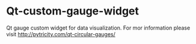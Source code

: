 Qt-custom-gauge-widget
======================
Qt gauge custom widget for data visualization.
For mor information please visit http://pytricity.com/qt-circular-gauges/ 


